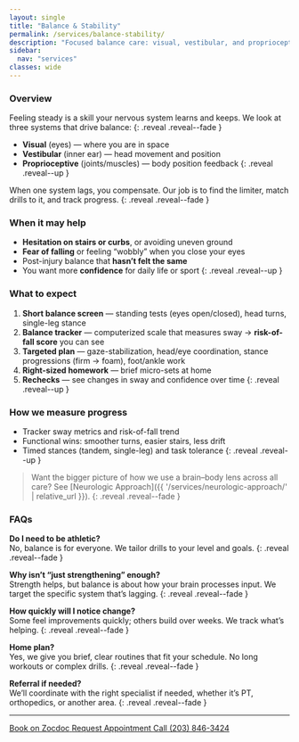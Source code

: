 ```yaml
---
layout: single
title: "Balance & Stability"
permalink: /services/balance-stability/
description: "Focused balance care: visual, vestibular, and proprioceptive drills matched to your limiter, plus a trackable risk-of-fall score."
sidebar:
  nav: "services"
classes: wide
---
```


### Overview
Feeling steady is a skill your nervous system learns and keeps. We look at three systems that drive balance:
{: .reveal .reveal--fade }

- **Visual** (eyes) — where you are in space  
- **Vestibular** (inner ear) — head movement and position  
- **Proprioceptive** (joints/muscles) — body position feedback
{: .reveal .reveal--up }

When one system lags, you compensate. Our job is to find the limiter, match drills to it, and track progress.
{: .reveal .reveal--fade }

### When it may help
- **Hesitation on stairs or curbs**, or avoiding uneven ground  
- **Fear of falling** or feeling “wobbly” when you close your eyes  
- Post-injury balance that **hasn’t felt the same**  
- You want more **confidence** for daily life or sport
{: .reveal .reveal--up }

### What to expect
1. **Short balance screen** — standing tests (eyes open/closed), head turns, single-leg stance  
2. **Balance tracker** — computerized scale that measures sway → **risk-of-fall score** you can see  
3. **Targeted plan** — gaze-stabilization, head/eye coordination, stance progressions (firm → foam), foot/ankle work  
4. **Right-sized homework** — brief micro-sets at home  
5. **Rechecks** — see changes in sway and confidence over time
{: .reveal .reveal--up }

### How we measure progress
- Tracker sway metrics and risk-of-fall trend  
- Functional wins: smoother turns, easier stairs, less drift  
- Timed stances (tandem, single-leg) and task tolerance
{: .reveal .reveal--up }

> Want the bigger picture of how we use a brain–body lens across all care? See [Neurologic Approach]({{ '/services/neurologic-approach/' | relative_url }}).
{: .reveal .reveal--fade }

### FAQs

  **Do I need to be athletic?**  
  No, balance is for everyone. We tailor drills to your level and goals.
  {: .reveal .reveal--fade }

  **Why isn’t “just strengthening” enough?**  
  Strength helps, but balance is about how your brain processes input. We target the specific system that’s lagging.
  {: .reveal .reveal--fade }

  **How quickly will I notice change?**  
  Some feel improvements quickly; others build over weeks. We track what’s helping.
  {: .reveal .reveal--fade }

  **Home plan?**  
  Yes, we give you brief, clear routines that fit your schedule. No long workouts or complex drills.
  {: .reveal .reveal--fade }

  **Referral if needed?**  
  We’ll coordinate with the right specialist if needed, whether it’s PT, orthopedics, or another area.
  {: .reveal .reveal--fade }


---

<div class="contact-actions reveal reveal--up">
  <a href="https://www.zocdoc.com/practice/cranbury-chiropractic-center-43835" class="btn">
    <span class="btn-label">Book on Zocdoc</span>
  </a>
  <a href="/contact/" class="btn">
    <span class="btn-label">Request Appointment</span>
  </a>
  <a href="tel:+12038463424" class="btn">
    <span class="btn-label">Call (203) 846-3424</span>
  </a>
</div>
